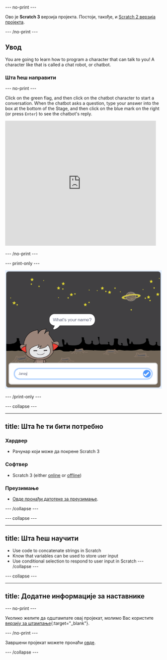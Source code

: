 \--- no-print \---

Ово је **Scratch 3** верзија пројекта. Постоји, такође, и [Scratch 2 верзија пројекта](https://projects.raspberrypi.org/en/projects/chatbot-scratch2).

\--- /no-print \---

## Увод

You are going to learn how to program a character that can talk to you! A character like that is called a chat robot, or chatbot.

### Шта ћеш направити

\--- no-print \---

Click on the green flag, and then click on the chatbot character to start a conversation. When the chatbot asks a question, type your answer into the box at the bottom of the Stage, and then click on the blue mark on the right (or press `Enter`) to see the chatbot's reply.

<div class="scratch-preview">
  <iframe allowtransparency="true" width="485" height="402" src="https://scratch.mit.edu/projects/embed/248864190/?autostart=false" 
  frameborder="0" scrolling="no"></iframe>
</div>

\--- /no-print \---

\--- print-only \---

![завршен пројекат](images/chatbot-preview.png)

\--- /print-only \---

\--- collapse \---

* * *

## title: Шта ће ти бити потребно

### Хардвер

- Рачунар који може да покрене Scratch 3

### Софтвер

- Scratch 3 (either [online](https://rpf.io/scratchon) or [offline](https://rpf.io/scratchoff))

### Преузимање

- [Овде пронађи датотеке за преузимање](http://rpf.io/p/en/chatbot-go).

\--- /collapse \---

\--- collapse \---

* * *

## title: Шта ћеш научити

- Use code to concatenate strings in Scratch
- Know that variables can be used to store user input
- Use conditional selection to respond to user input in Scratch \--- /collapse \---

\--- collapse \---

* * *

## title: Додатне информације за наставнике

\--- no-print \---

Уколико желите да одштампате овај пројекат, молимо Вас користите [верзију за штампање](https://projects.raspberrypi.org/en/projects/chatbot/print){:target="_blank"}.

\--- /no-print \---

Завршени пројекат можете пронаћи [овде](http://rpf.io/p/en/chatbot-get).

\--- /collapse \---